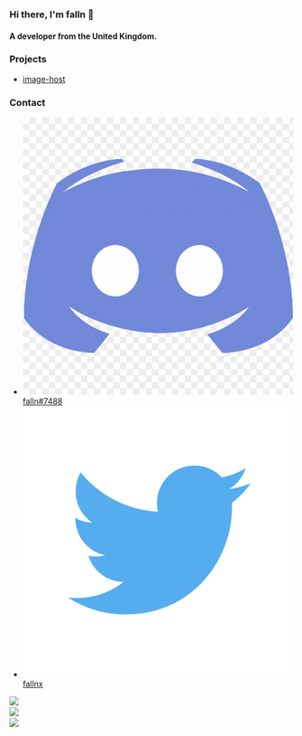 ### Hi there, I'm falln 👋

#### A developer from the United Kingdom.

### Projects

- [image-host](https://github.com/fallnx/image-host)

### Contact

- ![Discord](images/discord.png) [falln#7488](https://discord.com/users/818623172412178473)
- ![Twitter](images/twitter.png) [fallnx](https://twitter.com/fallnx)

![](https://komarev.com/ghpvc/?username=fallnx) <br/>
![](https://github-readme-stats.vercel.app/api?username=fallnx&count_private=true&show_icons=true&theme=tokyonight) <br/>
![](https://github-readme-stats.vercel.app/api/wakatime?username=fallnx&theme=tokyonight)

[image_host]: https://github.com/fallnx/image-host
[discord]: https://discord.com/users/818623172412178473
